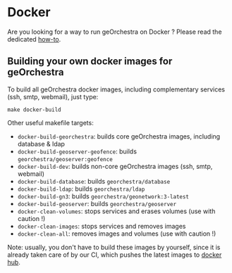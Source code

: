 # Docker

Are you looking for a way to run geOrchestra on Docker ?
Please read the dedicated [how-to](../docs/docker.md).

## Building your own docker images for geOrchestra

To build all geOrchestra docker images, including complementary services (ssh, smtp, webmail), just type:
```
make docker-build
```

Other useful makefile targets:
 * `docker-build-georchestra`: builds core geOrchestra images, including database & ldap
 * `docker-build-geoserver-geofence`: builds `georchestra/geoserver:geofence`
 * `docker-build-dev`: builds non-core geOrchestra images (ssh, smtp, webmail)
 * `docker-build-database`: builds `georchestra/database`
 * `docker-build-ldap`: builds `georchestra/ldap`
 * `docker-build-gn3`: builds `georchestra/geonetwork:3-latest`
 * `docker-build-geoserver`: builds `georchestra/geoserver`
 * `docker-clean-volumes`: stops services and erases volumes (use with caution !)
 * `docker-clean-images`: stops services and removes images 
 * `docker-clean-all`: removes images and volumes (use with caution !)


Note: usually, you don't have to build these images by yourself, since it is already taken care of by our CI, which pushes the latest images to [docker hub](https://hub.docker.com/u/georchestra/).
